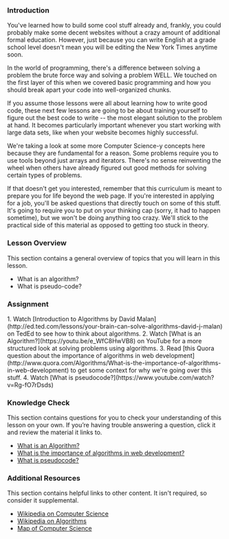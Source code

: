 ### Introduction

You've learned how to build some cool stuff already and, frankly, you could probably make some decent websites without a crazy amount of additional formal education.  However, just because you can write English at a grade school level doesn't mean you will be editing the New York Times anytime soon.

In the world of programming, there's a difference between solving a problem the brute force way and solving a problem WELL.  We touched on the first layer of this when we covered basic programming and how you should break apart your code into well-organized chunks.  

If you assume those lessons were all about learning how to write good code, these next few lessons are going to be about training yourself to figure out the best code to write -- the most elegant solution to the problem at hand.  It becomes particularly important whenever you start working with large data sets, like when your website becomes highly successful.

We're taking a look at some more Computer Science-y concepts here because they are fundamental for a reason.  Some problems require you to use tools beyond just arrays and iterators.  There's no sense reinventing the wheel when others have already figured out good methods for solving certain types of problems.

If that doesn't get you interested, remember that this curriculum is meant to prepare you for life beyond the web page.  If you're interested in applying for a job, you'll be asked questions that directly touch on some of this stuff.  It's going to require you to put on your thinking cap (sorry, it had to happen sometime), but we won't be doing anything too crazy.  We'll stick to the practical side of this material as opposed to getting too stuck in theory.

### Lesson Overview

This section contains a general overview of topics that you will learn in this lesson.

-  What is an algorithm?
-  What is pseudo-code?

### Assignment

<div class="lesson-content__panel" markdown="1">
  1. Watch [Introduction to Algorithms by David Malan](http://ed.ted.com/lessons/your-brain-can-solve-algorithms-david-j-malan) on TedEd to see how to think about algorithms.
  2. Watch [What is an Algorithm?](https://youtu.be/e_WfC8HwVB8) on YouTube for a more structured look at solving problems using algorithms.
  3. Read [this Quora question about the importance of algorithms in web development](http://www.quora.com/Algorithms/What-is-the-importance-of-algorithms-in-web-development) to get some context for why we're going over this stuff.
  4. Watch [What is pseudocode?](https://www.youtube.com/watch?v=Rg-fO7rDsds)
</div>



### Knowledge Check

This section contains questions for you to check your understanding of this lesson on your own. If you’re having trouble answering a question, click it and review the material it links to.

-  [What is an Algorithm?](https://youtu.be/e_WfC8HwVB8)
-  [What is the importance of algorithms in web development?](http://www.quora.com/Algorithms/What-is-the-importance-of-algorithms-in-web-development)
-  [What is pseudocode?](https://www.youtube.com/watch?v=Rg-fO7rDsds)

### Additional Resources
This section contains helpful links to other content. It isn't required, so consider it supplemental.

-  [Wikipedia on Computer Science](http://en.wikipedia.org/wiki/Computer_science)
-  [Wikipedia on Algorithms](http://en.wikipedia.org/wiki/Algorithm)
-  [Map of Computer Science](https://youtu.be/SzJ46YA_RaA)
